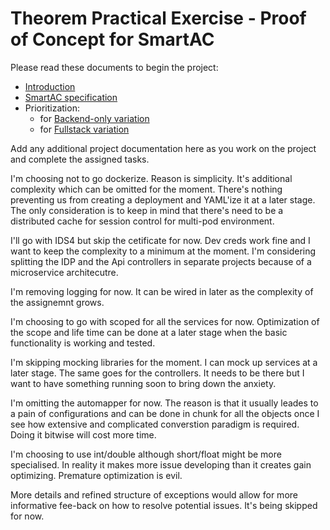 # Theorem Practical Exercise - Proof of Concept for SmartAC

Please read these documents to begin the project:

* [Introduction](docs/project/smartac-intro.md)
* [SmartAC specification](docs/project/smartac-spec.md)
* Prioritization:
  * for [Backend-only variation](docs/project/smartac-priorities-backend-only.md)
  * for [Fullstack variation](docs/project/smartac-priorities-fullstack.md)

Add any additional project documentation here as you work on the project and complete the assigned tasks.

I'm choosing not to go dockerize. Reason is simplicity. It's additional complexity which can be omitted for the moment. There's nothing preventing us from creating a deployment and YAML'ize it at a later stage. The only consideration is to keep in mind that there's need to be a distributed cache for session control for multi-pod environment.

I'll go with IDS4 but skip the cetificate for now. Dev creds work fine and I want to keep the complexity to a minimum at the moment. I'm considering splitting the IDP and the Api controllers in separate projects because of a microservice architecutre.

I'm removing logging for now. It can be wired in later as the complexity of the assignemnt grows.

I'm choosing to go with scoped for all the services for now. Optimization of the scope and life time can be done at a later stage when the basic functionality is working and tested.

I'm skipping mocking libraries for the moment. I can mock up services at a later stage. The same goes for the controllers. It needs to be there but I want to have something running soon to bring down the anxiety. 

I'm omitting the automapper for now. The reason is that it usually leades to a pain of configurations and can be done in chunk for all the objects once I see how extensive and complicated converstion paradigm is required. Doing it bitwise will cost more time.

I'm choosing to use int/double although short/float might be more specialised. In reality it makes more issue developing than it creates gain optimizing. Premature optimization is evil.

More details and refined structure of exceptions would allow for more informative fee-back on how to resolve potential issues. It's being skipped for now.








